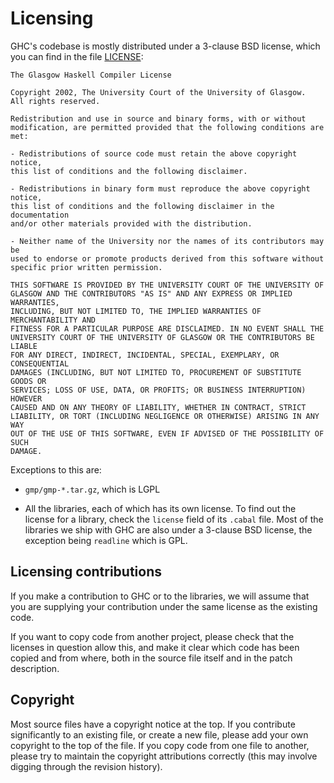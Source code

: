 # Licensing


GHC's codebase is mostly distributed under a 3-clause BSD license, which you can find in the file [LICENSE](https://gitlab.haskell.org/ghc/ghc/tree/master/ghc/LICENSE):

```wiki
The Glasgow Haskell Compiler License

Copyright 2002, The University Court of the University of Glasgow. 
All rights reserved.

Redistribution and use in source and binary forms, with or without
modification, are permitted provided that the following conditions are met:

- Redistributions of source code must retain the above copyright notice,
this list of conditions and the following disclaimer.
 
- Redistributions in binary form must reproduce the above copyright notice,
this list of conditions and the following disclaimer in the documentation
and/or other materials provided with the distribution.
 
- Neither name of the University nor the names of its contributors may be
used to endorse or promote products derived from this software without
specific prior written permission. 

THIS SOFTWARE IS PROVIDED BY THE UNIVERSITY COURT OF THE UNIVERSITY OF
GLASGOW AND THE CONTRIBUTORS "AS IS" AND ANY EXPRESS OR IMPLIED WARRANTIES,
INCLUDING, BUT NOT LIMITED TO, THE IMPLIED WARRANTIES OF MERCHANTABILITY AND
FITNESS FOR A PARTICULAR PURPOSE ARE DISCLAIMED. IN NO EVENT SHALL THE
UNIVERSITY COURT OF THE UNIVERSITY OF GLASGOW OR THE CONTRIBUTORS BE LIABLE
FOR ANY DIRECT, INDIRECT, INCIDENTAL, SPECIAL, EXEMPLARY, OR CONSEQUENTIAL
DAMAGES (INCLUDING, BUT NOT LIMITED TO, PROCUREMENT OF SUBSTITUTE GOODS OR
SERVICES; LOSS OF USE, DATA, OR PROFITS; OR BUSINESS INTERRUPTION) HOWEVER
CAUSED AND ON ANY THEORY OF LIABILITY, WHETHER IN CONTRACT, STRICT
LIABILITY, OR TORT (INCLUDING NEGLIGENCE OR OTHERWISE) ARISING IN ANY WAY
OUT OF THE USE OF THIS SOFTWARE, EVEN IF ADVISED OF THE POSSIBILITY OF SUCH
DAMAGE.
```


Exceptions to this are:

- `gmp/gmp-*.tar.gz`, which is LGPL

- All the libraries, each of which has its own license.  To find out the license for a library, check
  the `license` field of its `.cabal` file.  Most of the libraries we ship with GHC are also under a
  3-clause BSD license, the exception being `readline` which is GPL.

## Licensing contributions


If you make a contribution to GHC or to the libraries, we will assume that you are supplying your contribution under the same license as the existing code.


If you want to copy code from another project, please check that the licenses in question allow this, and make it clear which code has been copied and from where, both in the source file itself and in the patch description.

## Copyright


Most source files have a copyright notice at the top.  If you contribute significantly to an existing file, or create a new file, please add your own copyright to the top of the file.  If you copy code from one file to another, please try to maintain the copyright attributions correctly (this may involve digging through the revision history).  
